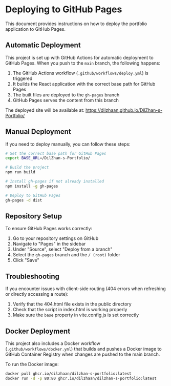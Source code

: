 # Deploying to GitHub Pages

This document provides instructions on how to deploy the portfolio application to GitHub Pages.

## Automatic Deployment

This project is set up with GitHub Actions for automatic deployment to GitHub Pages. When you push to the `main` branch, the following happens:

1. The GitHub Actions workflow (`.github/workflows/deploy.yml`) is triggered
2. It builds the React application with the correct base path for GitHub Pages
3. The built files are deployed to the `gh-pages` branch
4. GitHub Pages serves the content from this branch

The deployed site will be available at: https://dilzhaan.github.io/DilZhan-s-Portfolio/

## Manual Deployment

If you need to deploy manually, you can follow these steps:

```bash
# Set the correct base path for GitHub Pages
export BASE_URL=/DilZhan-s-Portfolio/

# Build the project
npm run build

# Install gh-pages if not already installed
npm install -g gh-pages

# Deploy to GitHub Pages
gh-pages -d dist
```

## Repository Setup

To ensure GitHub Pages works correctly:

1. Go to your repository settings on GitHub
2. Navigate to "Pages" in the sidebar
3. Under "Source", select "Deploy from a branch"
4. Select the `gh-pages` branch and the `/ (root)` folder
5. Click "Save"

## Troubleshooting

If you encounter issues with client-side routing (404 errors when refreshing or directly accessing a route):

1. Verify that the 404.html file exists in the public directory
2. Check that the script in index.html is working properly
3. Make sure the `base` property in vite.config.js is set correctly

## Docker Deployment

This project also includes a Docker workflow (`.github/workflows/docker.yml`) that builds and pushes a Docker image to GitHub Container Registry when changes are pushed to the main branch.

To run the Docker image:

```bash
docker pull ghcr.io/dilzhaan/dilzhan-s-portfolio:latest
docker run -d -p 80:80 ghcr.io/dilzhaan/dilzhan-s-portfolio:latest
``` 